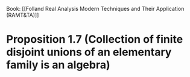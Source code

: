 Book: [[Folland Real Analysis Modern Techniques and Their Application (RAMT&TA)]]
# Proposition 1.7 (Collection of finite disjoint unions of an elementary family is an algebra)
